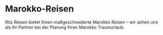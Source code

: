 # Marokko-Reisen
Ritz Reisen bietet Ihnen maßgeschneiderte Marokko Reisen – wir sehen uns als Ihr Partner bei der Planung Ihren Marokko Traumurlaub. 
